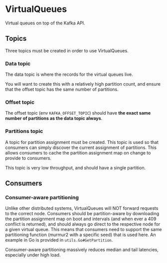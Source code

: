 # VirtualQueues
Virtual queues on top of the Kafka API.

## Topics

Three topics must be created in order to use VirtualQueues.

### Data topic

The data topic is where the records for the virtual queues live.

You will want to create this with a relatively high partition count, and ensure that the offset topic has the same number of partitions.

### Offset topic

The offset topic (env `KAFKA_OFFSET_TOPIC`) should have **the exact same number of partitions as the data topic always**.

### Partitions topic

A topic for partition assignment must be created. This topic is used so that consumers can simply discover the current assignment of partitions. This allows consumers to cache the partition assignment map on change to provide to consumers.

This topic is very low throughput, and should have a single partition.

## Consumers

### Consumer-aware partitioning

Unlike other distributed systems, VirtualQueues will NOT forward requests to the correct node. Consumers should be partition-aware by downloading the partition assignment map on boot and intervals (and when ever a 409 conflict is returned), and should always go direct to the respective node for a given virtual queue. This means that consumers need to support the same partitioning function (murmur2 with a specific seed) that is used here. An example in Go is provided in `utils.Go#GetPartition`.

Consumer-aware partitioning massively reduces median and tail latencies, especially under high load.